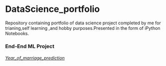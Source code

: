 # DataScience_portfolio
Repository containing portfolio of data science project completed by me for trianing,self learning ,and hobby purposes.Presented in the form of iPython Notebooks.
### End-End ML Project
###### [Year_of_marriage_prediction](https://github.com/sasikala07/DataScience_portfolio/tree/master/ML_Project)
